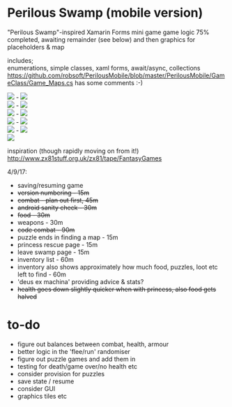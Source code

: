 # Perilous Swamp (mobile version)
"Perilous Swamp"-inspired Xamarin Forms mini game
game logic 75% completed, awaiting remainder (see below) and then graphics for placeholders & map

includes;  
enumerations, simple classes, xaml forms, await/async, collections  
https://github.com/robsoft/PerilousMobile/blob/master/PerilousMobile/GameClass/Game_Maps.cs  has some comments :-)   

![](https://github.com/robsoft/PerilousMobile/blob/master/ScreenShots/NUnit01.png) - 
![](https://github.com/robsoft/PerilousMobile/blob/master/ScreenShots/game01.png)  
![](https://github.com/robsoft/PerilousMobile/blob/master/ScreenShots/game02.png) - 
![](https://github.com/robsoft/PerilousMobile/blob/master/ScreenShots/game03.png)  
![](https://github.com/robsoft/PerilousMobile/blob/master/ScreenShots/game04.png) - 
![](https://github.com/robsoft/PerilousMobile/blob/master/ScreenShots/game05.png)  
![](https://github.com/robsoft/PerilousMobile/blob/master/ScreenShots/game06.png) - 
![](https://github.com/robsoft/PerilousMobile/blob/master/ScreenShots/game07.png)  
![](https://github.com/robsoft/PerilousMobile/blob/master/ScreenShots/game08.png) - 
![](https://github.com/robsoft/PerilousMobile/blob/master/ScreenShots/game09.png)  
![](https://github.com/robsoft/PerilousMobile/blob/master/ScreenShots/game10.png)  


inspiration (though rapidly moving on from it!)
http://www.zx81stuff.org.uk/zx81/tape/FantasyGames

4/9/17:
 * saving/resuming game
 * ~~version numbering - 15m~~
 * ~~combat - plan out first, 45m~~
 * ~~android sanity check - 30m~~
 * ~~food - 30m~~
 * weapons - 30m
 * ~~code combat - 90m~~
 * puzzle ends in finding a map - 15m
 * princess rescue page - 15m
 * leave swamp page - 15m
 * inventory list - 60m
 * inventory also shows approximately how much food, puzzles, loot etc left to find - 60m
 * 'deus ex machina' providing advice & stats?
 * ~~health goes down slightly quicker when with princess, also food gets halved~~
 


# to-do
* figure out balances between combat, health, armour
* better logic in the 'flee/run' randomiser
* figure out puzzle games and add them in
* testing for death/game over/no health etc
* consider provision for puzzles
* save state / resume
* consider GUI
* graphics tiles etc

